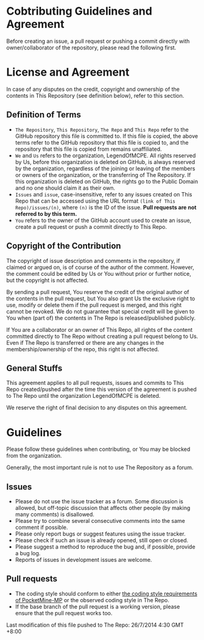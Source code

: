 Cobtributing Guidelines and Agreement
===
Before creating an issue, a pull request or pushing a commit directly with owner/collaborator of the repository, please read the following first.

# License and Agreement
In case of any disputes on the credit, copyright and ownership of the contents in This Repository (see definition below), refer to this section.

## Definition of Terms
* `The Repository`, `This Repository`, `The Repo` and `This Repo` refer to the GitHub repository this file is committed to. If this file is copied, the above terms refer to the GitHub repository that this file is copied to, and the repository that this file is copied from remains unaffiliated.
* `We` and `Us` refers to the organization, LegendOfMCPE. All rights reserved by Us, before this organization is deleted on GitHub, is always reserved by the organization, regardless of the joining or leaving of the members or owners of the organization, or the transferring of The Repository. If this organization is deleted on GitHub, the rights go to the Public Domain and no one should claim it as their own.
* `Issues` and `issue`, case-insensitive, refer to any issues created on This Repo that can be accessed using the URL format `(link of This Repo)/issues/(n)`, where `(n)` is the ID of the issue. **Pull requests are not referred to by this term.**
* `You` refers to the owner of the GitHub account used to create an issue, create a pull request or push a commit directly to This Repo.

## Copyright of the Contribution
The copyright of issue description and comments in the repository, if claimed or argued on, is of course of the author of the comment. However, the comment could be edited by Us or You without prior or further notice, but the copyright is not affected.

By sending a pull request, You reserve the credit of the original author of the contents in the pull request, but You also grant Us the exclusive right to use, modify or delete them if the pull request is merged, and this right cannot be revoked. We do not guarantee that special credit will be given to You when (part of) the contents in The Repo is released/published publicly.

If You are a collaborator or an owner of This Repo, all rights of the content committed directly to The Repo without creating a pull request belong to Us. Even if The Repo is transferred or there are any changes in the membership/ownership of the repo, this right is not affected.

## General Stuffs
This agreement applies to all pull requests, issues and commits to This Repo created/pushed after the time this version of the agreement is pushed to The Repo until the organization LegendOfMCPE is deleted.

We reserve the right of final decision to any disputes on this agreement.

# Guidelines
Please follow these guidelines when contributing, or You may be blocked from the organization.

Generally, the most important rule is not to use The Repository as a forum.

## Issues
* Please do not use the issue tracker as a forum. Some discussion is allowed, but off-topic discussion that affects other people (by making many comments) is disallowed.
* Please try to combine several consecutive comments into the same comment if possible.
* Please only report bugs or suggest features using the issue tracker.
* Please check if such an issue is already opened, still open or closed.
* Please suggest a method to reproduce the bug and, if possible, provide a bug log.
* Reports of issues in development issues are welcome.

## Pull requests
* The coding style should conform to either [the coding style requirements of PocketMine-MP](https://github.com/PocketMine/PocketMine-MP/blob/master/CONTRIBUTING.md) or the observed coding style in The Repo.
* If the base branch of the pull request is a working version, please ensure that the pull request works too.

Last modification of this file pushed to The Repo: 26/7/2014 4:30 GMT +8:00
